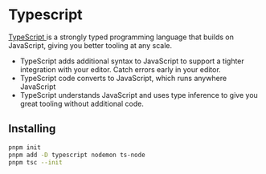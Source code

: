 # Typescript

[TypeScript ](https://www.typescriptlang.org/docs/handbook/intro.html)is a strongly typed programming language that builds on JavaScript, giving you better tooling at any scale.

- TypeScript adds additional syntax to JavaScript to support a tighter integration with your editor. Catch errors early in your editor.
- TypeScript code converts to JavaScript, which runs anywhere JavaScript
- TypeScript understands JavaScript and uses type inference to give you great tooling without additional code.

## Installing

```sh
pnpm init
pnpm add -D typescript nodemon ts-node
pnpm tsc --init
```
